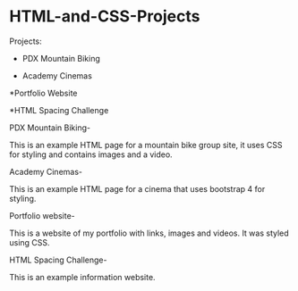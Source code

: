 # HTML-and-CSS-Projects
Projects:

* PDX Mountain Biking

* Academy Cinemas

*Portfolio Website

*HTML Spacing Challenge

PDX Mountain Biking-

This is an example HTML page for a mountain bike group site, it uses CSS for styling and contains images and a video.

Academy Cinemas-

This is an example HTML page for a cinema that uses bootstrap 4 for styling.

Portfolio website-

This is a website of my portfolio with links, images and videos. It was styled using CSS.

HTML Spacing Challenge-

This is an example information website.

